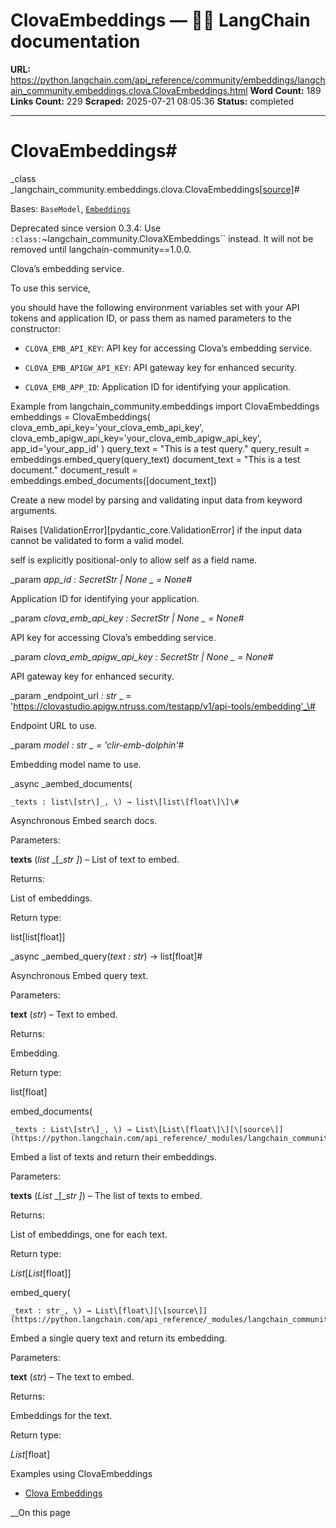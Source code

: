 # ClovaEmbeddings — 🦜🔗 LangChain  documentation

**URL:** https://python.langchain.com/api_reference/community/embeddings/langchain_community.embeddings.clova.ClovaEmbeddings.html
**Word Count:** 189
**Links Count:** 229
**Scraped:** 2025-07-21 08:05:36
**Status:** completed

---

# ClovaEmbeddings\#

_class _langchain\_community.embeddings.clova.ClovaEmbeddings[\[source\]](https://python.langchain.com/api_reference/_modules/langchain_community/embeddings/clova.html#ClovaEmbeddings)\#     

Bases: `BaseModel`, [`Embeddings`](https://python.langchain.com/api_reference/core/embeddings/langchain_core.embeddings.embeddings.Embeddings.html#langchain_core.embeddings.embeddings.Embeddings "langchain_core.embeddings.embeddings.Embeddings")

Deprecated since version 0.3.4: Use `:class:`~langchain_community.ClovaXEmbeddings`` instead. It will not be removed until langchain-community==1.0.0.

Clova’s embedding service.

To use this service,

you should have the following environment variables set with your API tokens and application ID, or pass them as named parameters to the constructor:

  * `CLOVA_EMB_API_KEY`: API key for accessing Clova’s embedding service.

  * `CLOVA_EMB_APIGW_API_KEY`: API gateway key for enhanced security.

  * `CLOVA_EMB_APP_ID`: Application ID for identifying your application.

Example               from langchain_community.embeddings import ClovaEmbeddings     embeddings = ClovaEmbeddings(         clova_emb_api_key='your_clova_emb_api_key',         clova_emb_apigw_api_key='your_clova_emb_apigw_api_key',         app_id='your_app_id'     )          query_text = "This is a test query."     query_result = embeddings.embed_query(query_text)          document_text = "This is a test document."     document_result = embeddings.embed_documents([document_text])     

Create a new model by parsing and validating input data from keyword arguments.

Raises \[ValidationError\]\[pydantic\_core.ValidationError\] if the input data cannot be validated to form a valid model.

self is explicitly positional-only to allow self as a field name.

_param _app\_id _: SecretStr | None_ _ = None_\#     

Application ID for identifying your application.

_param _clova\_emb\_api\_key _: SecretStr | None_ _ = None_\#     

API key for accessing Clova’s embedding service.

_param _clova\_emb\_apigw\_api\_key _: SecretStr | None_ _ = None_\#     

API gateway key for enhanced security.

_param _endpoint\_url _: str_ _ = 'https://clovastudio.apigw.ntruss.com/testapp/v1/api-tools/embedding'_\#     

Endpoint URL to use.

_param _model _: str_ _ = 'clir-emb-dolphin'_\#     

Embedding model name to use.

_async _aembed\_documents\(

    _texts : list\[str\]_, \) → list\[list\[float\]\]\#     

Asynchronous Embed search docs.

Parameters:     

**texts** \(_list_ _\[__str_ _\]_\) – List of text to embed.

Returns:     

List of embeddings.

Return type:     

list\[list\[float\]\]

_async _aembed\_query\(_text : str_\) → list\[float\]\#     

Asynchronous Embed query text.

Parameters:     

**text** \(_str_\) – Text to embed.

Returns:     

Embedding.

Return type:     

list\[float\]

embed\_documents\(

    _texts : List\[str\]_, \) → List\[List\[float\]\][\[source\]](https://python.langchain.com/api_reference/_modules/langchain_community/embeddings/clova.html#ClovaEmbeddings.embed_documents)\#     

Embed a list of texts and return their embeddings.

Parameters:     

**texts** \(_List_ _\[__str_ _\]_\) – The list of texts to embed.

Returns:     

List of embeddings, one for each text.

Return type:     

_List_\[_List_\[float\]\]

embed\_query\(

    _text : str_, \) → List\[float\][\[source\]](https://python.langchain.com/api_reference/_modules/langchain_community/embeddings/clova.html#ClovaEmbeddings.embed_query)\#     

Embed a single query text and return its embedding.

Parameters:     

**text** \(_str_\) – The text to embed.

Returns:     

Embeddings for the text.

Return type:     

_List_\[float\]

Examples using ClovaEmbeddings

  * [Clova Embeddings](https://python.langchain.com/docs/integrations/text_embedding/clova/)

__On this page